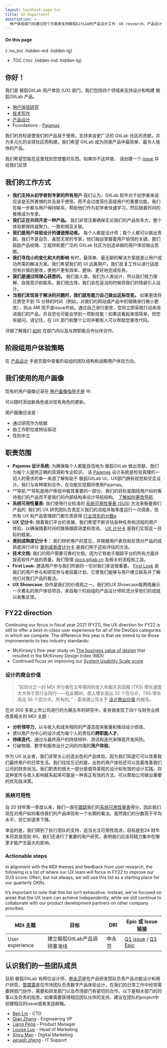 ```yaml
---
layout: handbook-page-toc
title: UX Department
description: >-
  用户体验部门将通过四个方面来支持极狐GitLab的产品设计工作：UX research、产品设计、技术协作以及 UX Foundation。
---
```


#### On this page
{:.no_toc .hidden-md .hidden-lg}

- TOC
{:toc .hidden-md .hidden-lg}

## 你好！

我们是 极狐GitLab 用户体验 (UX) 部门。我们包括四个领域来支持设计和构建 极狐GitLab 产品。

- [用户体验研究](/handbook/engineering/ux/ux-research/)
- [技术写作](/handbook/engineering/ux/technical-writing/)
- [产品设计](/handbook/engineering/ux/product-design/)
- Foundations - [Pajamas](https://design.gitlab.com)

我们的目标是使我们的产品易于使用，支持来自更广泛的 GitLab 社区的贡献，并为多元化的全球社区而构建。我们希望 GitLab 成为同类产品中最简单、最令人愉快的产品。

我们希望您能在这里找到您想要的东西。如果你不这样做， 请创建一个 [issue](https://gitlab.com/gitlab-org/gitlab-design/issues/new) 并给我们反馈

## 我们的工作方式

- **我们支持从初学者到专家的所有用户** 我们认为，GitLab 软件对于初学者来说应该是无所畏惧的并且易于使用，而不会过度简化高级用户的重要功能。我们在每一步都与用户保持联系，帮助他们作为初学者快速学习，然后随着时间的推移成为专家。
- **我们正在共同开发一种产品。** 我们非常注重确保无论我们的产品有多大，整个体验都保持凝聚力、一致和相互关联。
- **我们是用户体验设计的谦逊推动者。** 每个人都是设计师；每个人都可以做出贡献。我们不是自负、喜怒无常的专家，他们独自掌握着用户愉悦的关键。我们鼓励产品经理、工程师和更广泛的 GitLab 社区为创造卓越的用户体验做出贡献。
- **我们寻找小的变化和大的影响** 有时，最简单、最无聊的解决方案就是让用户成功所需的解决方案。我们希望我们的 UI 远离用户。我们反复工作以进行适度但有价值的更改，使用户更有效率、更快、更好地完成任务。
- **我们是通过同理心获悉的。** 我们是人类，我们为人类设计，所以我们努力理解、自我意识和联系。我们很古怪，我们会在适当的时候将我们的怪癖引入设计。
- **当我们发现易于解决的问题时，我们就有能力自己做出这些改变。** 如果更改将花费您不到 15 分钟的时间（例如，对我们的网站或产品中的缩微进行微小更改），则从 MR 而不是issue开始。通过自己进行更改，您将立即采取行动来改进我们的产品，并且您也可能会学到一项新技能！如果这看起来很简单，但您有疑问，请记住，在 UX 部门和整个公司中都有人可以帮助您更改代码。

详细了解我们 [如何](/handbook/engineering/ux/how-we-work/) 在部门内以及与跨职能合作伙伴合作。

## 阶段组用户体验策略

在 [产品设计](/handbook/engineering/ux/product-design/) 手册页面中查看阶段组的团队结构和战略用户体验方向。

## 我们使用的用户画像

现有的用户画像记录在 [用户画像指导手册](/handbook/marketing/strategic-marketing/roles-personas/) 中.

可以随时添加新角色或对现有角色的更新。

用户画像应该是：

- 通过研究作为依据
- 由工作职位或特征驱动
- 性别中立

## 职责范围

- **Pajamas 设计系统:** 为确保每个人都能自信地为 极狐GitLab 做出贡献，我们为每个人提供正确的资源和专业知识。 该 [Pajamas](https://design.gitlab.com/) 设计系统是检验真理的一切人的需求的单一来源了解有助于 极狐GitLab UI。UX部门拥有视觉和交互设计。我们与各种类别合作，在功能实现期间使用Pajamas。
- **导航:**导航是用户体验中极其重要的一部分。我们的目标是围绕用户如何看待我们的产品而不是我们的内部结构来设计导航结构。 [了解如何更改导航](/handbook/engineering/ux/navigation/).
- **系统可用性量表:** 我们使用行业标准的 [系统可用性量表 (SUS)](/handbook/engineering/ux/performance-indicators/system-usability-scale/) 方法来衡量我们产品的. 我们的 UX 研究团队负责定义我们的流程并每季度运行一次调查，但所有 UX 和产品管理部门都负责获得 [行业领先的分数e](/company/strategy/#2-build-on-our-open-core-strength).
- **UX 记分卡:** 随着我们平台的发展，我们希望不断评估各种任务和流程的用户体验，以确保随着时间的推移跟踪进度和改进。 [UX 计分卡](/handbook/engineering/ux/ux-scorecards/) 是我们实现这一目标的框架。
- **类别成熟度记分卡：** 我们倾听用户的意见，并根据用户表现和反馈对产品的成熟度进行评分 [类别成熟度计分卡](/handbook/engineering/ux/category-maturity-scorecards/) 是我们用于这些评估的方法。
- **技术文档:** 我们的用户需要可靠的文档，因为它有助于跟踪平台的所有方面并提高软件产品的质量。我们管理 [docs.gitlab.cn](https://docs.gitlab.cn/) 及相关的流程和工具。
- **First Look:** 邀请用户参与我们所做的一切对我们来说很重要。 [First Look](https://about.gitlab.com/community/gitlab-first-look/) 是我们的用户参与和研究参与者招募计划，它使我们能够与用户建立联系并了解他们对我们产品的看法。
- **UX Showcase:** 协作是我们的价值观之一。我们的UX Showcase每两周展示一次著名的用户体验项目，来自每个阶段组的产品设计师轮流分享他们的成就以收集反馈。

## FY22 direction

Continuing our focus in fiscal year 2021 (FY21), the UX direction for FY22 is still to offer a best-in-class user experience for all of the DevOps categories in which we compete. The difference this year is that we intend to tie those improvements to two industry standards:

- McKinsey’s five-year study on [The business value of design](https://www.mckinsey.com/business-functions/mckinsey-design/our-insights/the-business-value-of-design) that resulted in the McKinsey Design Index (MDI)
- Continued focus on improving our [System Usability Scale score](/handbook/engineering/ux/performance-indicators/#perception-of-system-usability)

### 设计的商业价值

> “前四分之一的 MDI 评分者在五年期间的收入和股东总回报 (TRS) 增长速度大大快于其行业同行——在此期间，收入增长高出 32 个百分点，TRS 增长高出 56 个百分点。所有的。” - 麦肯锡公司关于 [设计商业价值](https://www.mckinsey.com/business-functions/mckinsey-design/our-insights/the-business-value-of-design) 的报告。

在对 300 多家上市公司进行的为期五年的研究中，麦肯锡发现了四个与财务业绩改善相关的 MDI 主题：

- **分析领导力**，以与收入和成本相同的严谨态度来衡量和推动设计绩效。 
- 使以用户为中心的设计成为每个人的责任的**跨职能人才**。
- **持续迭代**，通过与最终用户的持续倾听、测试和迭代来降低开发风险。
- 打破物理、数字和服务设计之间的内墙的**用户体验**。

作为 UX 从业者，我们非常关心创造出色的产品体验，因为我们知道它可以改善我们最终用户的日常生活。我们往往忘记的是，出色的用户体验还可以显着改善我们公司的财务状况。我们职责的很大一部分是倡导美观的设计和有效的设计实践。将这种宣传与收入影响联系起来可能是一种真正有效的方法，可以帮助公司做出重要的优先级决策。

### 系统可用性

自 20 财年第一季度以来，我们一直在[跟踪](https://about.gitlab.com/handbook/engineering/ux/performance-indicators/#perception-of-system-usability)我们的[系统可用性量表](https://about.gitlab.com/handbook/engineering/ux/performance-indicators/system-usability-scale/)得分，因此我们现在对用户如何看待我们的产品体验有一个长期的看法。虽然我们的分数高于平均水平，但它却逐季下降。

幸运的是，我们得到了执行团队的支持，适当关注可用性改进，目标是到24 财年末将其提高到 80。我们还进行了重要的用户研究，表明我们应该将精力集中在哪里才能产生最大的影响。

### Actionable steps

In alignment with the MDI themes and feedback from user research, the following is a list of where our UX team will focus in FY22 to improve our SUS score. Often, but not always, we will use this list as a starting place for our quarterly OKRs.

It’s important to note that this list isn’t exhaustive. Instead, we've focused on areas that the UX team can achieve independently, while we still continue to collaborate with our product development partners on other company priorities.

| MDI 主题 | 目标 | DRI | Epic 或 Issue 链接 |
| --------- | ---- | --- | ------------------ |
| User experience | 建立极狐GitLab产品调研基准线 | 申永范 | [Q1 issue](https://gitlab.com/gitlab-com/www-gitlab-com/-/issues/10463) / [Q3 Epic](https://gitlab.cn/groups/jihulab/product/design/-/epics/1) |


## 认识我们的一些团队成员

目前 极狐GitLab 有两位设计师，[申永范](https://gitlab.cn/Yongfan_Shen)是在产品研发团队负责产品功能设计和用户研究，[管震震](https://gitlab.cn/jeejeekwan)是在市场团队负责数字产品体验设计。在我们的日常工作中经常需要跨部门协作，需要和研发部门以及市场部门有密切的合作。以下是相关部门的同事以及负责的指责。如果需要获得相应团队伙伴的支持，建议在团队的project中创建相应的issue或者发送邮箱。

- [Ben Lin](https://gitlab.cn/blin) - CTO 
- [Qian Zhang](https://gitlab.cn/qianzhangxa) - Engineering VP
- [Liang Peng](https://gitlab.cn/lpeng1991) - Product Manager 
- [Louise Luo](https://gitlab.cn/louiseluo) - Head of Marketing
- [Xinru Man](https://gitlab.cn/xrman) - Digital Marketing
- [seraph zheng](https://gitlab.cn/seraph.zheng) -  IT Support
